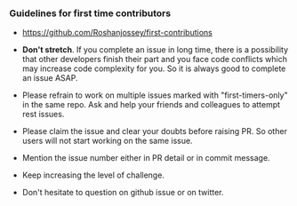 ### Guidelines for first time contributors

* https://github.com/Roshanjossey/first-contributions

* **Don't stretch**. If you complete an issue in long time, there is a possibility that other developers finish their part and you face code conflicts which may increase code complexity for you. So it is always good to complete an issue ASAP. 
* Please refrain to work on multiple issues marked with "first-timers-only" in the same repo. Ask and help your friends and colleagues to attempt rest issues.
* Please claim the issue and clear your doubts before raising PR. So other users will not start working on the same issue.
* Mention the issue number either in PR detail or in commit message.
* Keep increasing the level of challenge.
* Don't hesitate to question on github issue or on twitter.
